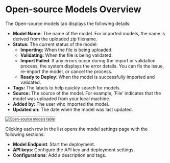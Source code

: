 # Open-source Models Overview

The Open-source models tab displays the following details:

* **Model Name:** The name of the model. For imported models, the name is derived from the uploaded zip filename.
* **Status:** The current status of the model:
    * **Importing:** When the file is being uploaded.
    * **Validating:** When the file is being validated.
    * **Import Failed**: If any errors occur during the import or validation process, the system displays the error details. You can fix the issue, re-import the model, or cancel the process.
    * **Ready to Deploy**: When the model is successfully imported and validated.
* **Tags:** The labels to help quickly search for models.
* **Source:** The source of the model. For example, ’File’ indicates that the model was uploaded from your local machine.
* **Added by:** The user who imported the model.
* **Updated on:** The date when the model was last updated.

<img src="../images/open_source_model_tab_details.png" alt="Open-source models table" title="Open-source models table" style="border: 1px solid gray; zoom:80%;">

Clicking each row in the list opens the model settings page with the following sections:

* **Model Endpoint**: Start the deployment.
* **API keys**: Configure the API key and deployment settings.
* **Configurations**: Add a description and tags.